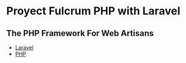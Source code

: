 # Proyect Fulcrum PHP with Laravel

## The PHP Framework For Web Artisans

* [Laravel](https://laravel.com/)
* [PHP](http://php.net/)